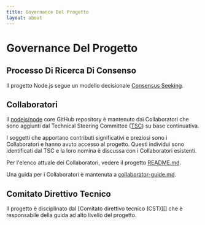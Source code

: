 ```yaml
---
title: Governance Del Progetto
layout: about
---
```


# Governance Del Progetto

## Processo Di Ricerca Di Consenso

Il progetto Node.js segue un modello decisionale [Consensus Seeking][].

## Collaboratori

Il [nodejs/node][] core GitHub repository è mantenuto dai Collaboratori
che sono aggiunti dal Technical Steering Committee ([TSC][]) su base continuativa.

I soggetti che apportano contributi significativi e preziosi sono i Collaboratori
e hanno avuto accesso al progetto. Questi individui sono identificati dal TSC
e la loro nomina è discussa con i Collaboratori esistenti.

Per l'elenco attuale dei Collaboratori, vedere il progetto [README.md][].

Una guida per i Collaboratori è mantenuta a [collaborator-guide.md][].

## Comitato Direttivo Tecnico

Il progetto è disciplinato dal \[Comitato direttivo tecnico (CST)]\[]
che è responsabile della guida ad alto livello del progetto.

[consensus seeking]: https://en.wikipedia.org/wiki/Consensus-seeking_decision-making
[readme.md]: https://github.com/nodejs/node/blob/main/README.md#current-project-team-members
[tsc]: https://github.com/nodejs/TSC
[technical steering committee (tsc)]: https://github.com/nodejs/TSC/blob/main/TSC-Charter.md
[collaborator-guide.md]: https://github.com/nodejs/node/blob/main/doc/contributing/collaborator-guide.md
[nodejs/node]: https://github.com/nodejs/node
